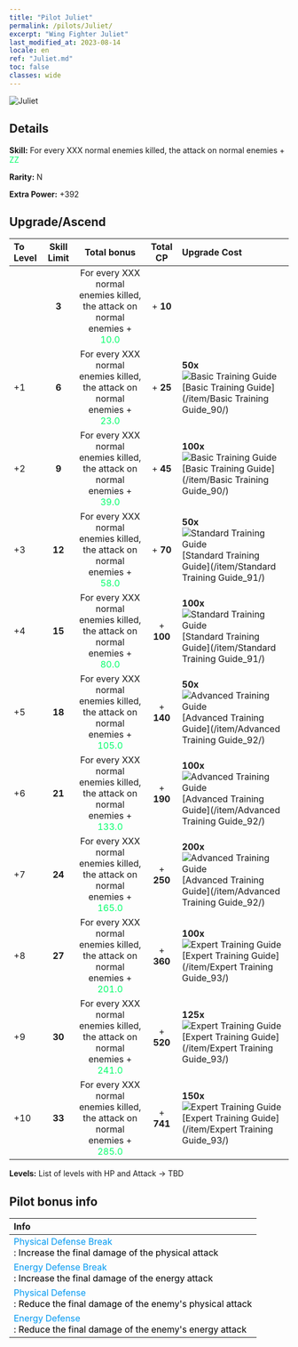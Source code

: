 ```yaml
---
title: "Pilot Juliet"
permalink: /pilots/Juliet/
excerpt: "Wing Fighter Juliet"
last_modified_at: 2023-08-14
locale: en
ref: "Juliet.md"
toc: false
classes: wide
---
```



 ![Juliet](/images/pilots/aviator_piece_3002.png)

## Details

 **Skill:** For every XXX normal enemies killed, the attack on normal enemies + <span style="color: #03ff6b">ZZ</span><br/><span style="color: #000000;"></span> 

 **Rarity:** N 

 **Extra Power:** +392 



## Upgrade/Ascend

  |  To Level | Skill Limit |     Total bonus    | Total CP |   Upgrade Cost     |
  |:----|:-----:|:-------------------:|:-------:|:-----------------|
  |   | **3**  | For every XXX normal enemies killed, the attack on normal enemies + <span style="color: #03ff6b">10.0</span><br/><span style="color: #000000;"></span>  | + **10**  |  |
  | +1  | **6**  | For every XXX normal enemies killed, the attack on normal enemies + <span style="color: #03ff6b">23.0</span><br/><span style="color: #000000;"></span>  | + **25**  | **50x**![Basic Training Guide](/images/item/Basic_Training_Guide_p.png)[Basic Training Guide](/item/Basic Training Guide_90/) |
  | +2  | **9**  | For every XXX normal enemies killed, the attack on normal enemies + <span style="color: #03ff6b">39.0</span><br/><span style="color: #000000;"></span>  | + **45**  | **100x**![Basic Training Guide](/images/item/Basic_Training_Guide_p.png)[Basic Training Guide](/item/Basic Training Guide_90/) |
  | +3  | **12**  | For every XXX normal enemies killed, the attack on normal enemies + <span style="color: #03ff6b">58.0</span><br/><span style="color: #000000;"></span>  | + **70**  | **50x**![Standard Training Guide](/images/item/Standard_Training_Guide_p.png)[Standard Training Guide](/item/Standard Training Guide_91/) |
  | +4  | **15**  | For every XXX normal enemies killed, the attack on normal enemies + <span style="color: #03ff6b">80.0</span><br/><span style="color: #000000;"></span>  | + **100**  | **100x**![Standard Training Guide](/images/item/Standard_Training_Guide_p.png)[Standard Training Guide](/item/Standard Training Guide_91/) |
  | +5  | **18**  | For every XXX normal enemies killed, the attack on normal enemies + <span style="color: #03ff6b">105.0</span><br/><span style="color: #000000;"></span>  | + **140**  | **50x**![Advanced Training Guide](/images/item/Advanced_Training_Guide_p.png)[Advanced Training Guide](/item/Advanced Training Guide_92/) |
  | +6  | **21**  | For every XXX normal enemies killed, the attack on normal enemies + <span style="color: #03ff6b">133.0</span><br/><span style="color: #000000;"></span>  | + **190**  | **100x**![Advanced Training Guide](/images/item/Advanced_Training_Guide_p.png)[Advanced Training Guide](/item/Advanced Training Guide_92/) |
  | +7  | **24**  | For every XXX normal enemies killed, the attack on normal enemies + <span style="color: #03ff6b">165.0</span><br/><span style="color: #000000;"></span>  | + **250**  | **200x**![Advanced Training Guide](/images/item/Advanced_Training_Guide_p.png)[Advanced Training Guide](/item/Advanced Training Guide_92/) |
  | +8  | **27**  | For every XXX normal enemies killed, the attack on normal enemies + <span style="color: #03ff6b">201.0</span><br/><span style="color: #000000;"></span>  | + **360**  | **100x**![Expert Training Guide](/images/item/Expert_Training_Guide_p.png)[Expert Training Guide](/item/Expert Training Guide_93/) |
  | +9  | **30**  | For every XXX normal enemies killed, the attack on normal enemies + <span style="color: #03ff6b">241.0</span><br/><span style="color: #000000;"></span>  | + **520**  | **125x**![Expert Training Guide](/images/item/Expert_Training_Guide_p.png)[Expert Training Guide](/item/Expert Training Guide_93/) |
  | +10  | **33**  | For every XXX normal enemies killed, the attack on normal enemies + <span style="color: #03ff6b">285.0</span><br/><span style="color: #000000;"></span>  | + **741**  | **150x**![Expert Training Guide](/images/item/Expert_Training_Guide_p.png)[Expert Training Guide](/item/Expert Training Guide_93/) |



 **Levels:**  List of levels with HP and Attack -> TBD



## Pilot bonus info

  |  Info |
  |:------|
  | <span style="color: #0099f2">Physical Defense Break</span><br/><span style="color: #000000;">: Increase the final damage of the physical attack</span> |
  | <span style="color: #0099f2">Energy Defense Break</span><br/><span style="color: #000000;">: Increase the final damage of the energy attack</span> |
  | <span style="color: #0099f2">Physical Defense</span><br/><span style="color: #000000;">: Reduce the final damage of the enemy's physical attack</span> |
  | <span style="color: #0099f2">Energy Defense</span><br/><span style="color: #000000;">: Reduce the final damage of the enemy's energy attack</span> |

